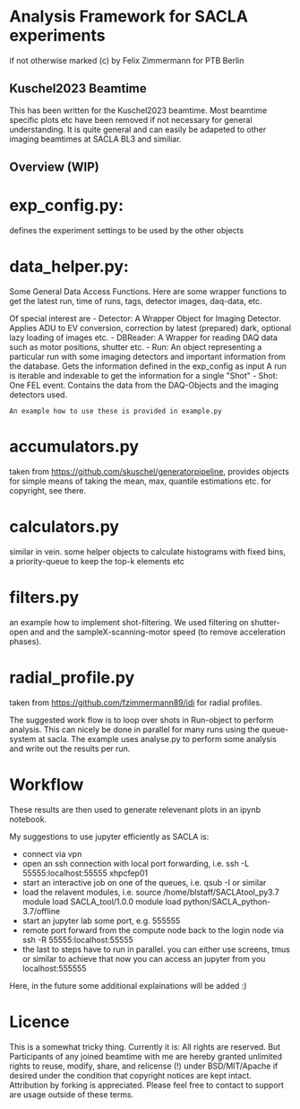 # Analysis Framework for SACLA experiments
if not otherwise marked (c) by Felix Zimmermann for PTB Berlin



## Kuschel2023 Beamtime
This has been written for the Kuschel2023 beamtime. Most beamtime specific plots etc have been removed if not necessary for general understanding.
It is quite general and can easily be adapeted to other imaging beamtimes at SACLA BL3 and similiar.

## Overview  (WIP)
# exp_config.py:
  defines the experiment settings to be used by the other objects
  
# data_helper.py: 
  Some General Data Access Functions.
    Here are some wrapper functions to get the latest run, time of runs, tags, detector images, daq-data, etc.
  
  Of special interest are 
    - Detector: A Wrapper Object for Imaging Detector. Applies ADU to EV conversion, correction by latest (prepared) dark, optional lazy loading of images etc.
    - DBReader: A Wrapper for reading DAQ data such as motor positions, shutter etc.
    - Run: An object representing a particular run with some imaging detectors and important information from the database. Gets the information defined in the exp_config as input
    A run is iterable and indexable to get the information for a single "Shot"
    - Shot: One FEL event. Contains the data from the DAQ-Objects and the imaging detectors used.

    An example how to use these is provided in example.py

# accumulators.py
  taken from https://github.com/skuschel/generatorpipeline, provides objects for simple means of taking the mean, max, quantile estimations etc.
  for copyright, see there.

# calculators.py
  similar in vein. some helper objects to calculate histograms with fixed bins, a priority-queue to keep the top-k elements etc

# filters.py
  an example how to implement shot-filtering. We used filtering on shutter-open and and the sampleX-scanning-motor speed (to remove acceleration phases).

# radial_profile.py
  taken from https://github.com/fzimmermann89/idi for radial profiles.


The suggested work flow is to loop over shots in  Run-object to perform analysis. This can nicely be done in parallel for many runs using the queue-system at sacla.
The example uses analyse.py to perform some analysis and write out the results per run.


# Workflow
These results are then used to generate relevenant plots in an ipynb notebook.

My suggestions to use jupyter efficiently as SACLA is:
  - connect via vpn
  - open an ssh connection with local port forwarding, i.e. ssh -L 55555:localhost:55555 xhpcfep01
  - start an interactive job on one of the queues, i.e. qsub -I or similar
  - load the relavent modules, i.e.
    source /home/blstaff/SACLAtool_py3.7
    module load SACLA_tool/1.0.0
    module load python/SACLA_python-3.7/offline
  - start an jupyter lab some port, e.g. 555555
  - remote port forward from the compute node back to the login node via ssh -R 55555:localhost:55555
  - the last to steps have to run in parallel. you can either use screens, tmus or similar to achieve that
now you can access an jupyter from you localhost:555555

Here, in the future some additional explainations will be added :)


# Licence
This is a somewhat tricky thing. Currently it is: All rights are reserved.
But Participants of any joined beamtime with me are hereby granted unlimited rights to reuse, modify, share, and relicense (!) under BSD/MIT/Apache if desired
under the condition that copyright notices are kept intact. 
Attribution by forking is appreciated.
Please feel free to contact to support are usage outside of these terms.
